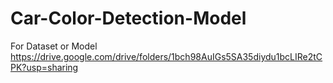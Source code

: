 # Car-Color-Detection-Model

For Dataset or Model
https://drive.google.com/drive/folders/1bch98AuIGs5SA35diydu1bcLIRe2tCPK?usp=sharing
